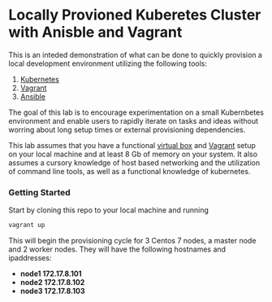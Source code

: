 # Locally Provioned Kuberetes Cluster with Anisble and Vagrant

This is an inteded demonstration of what can be done to quickly provision a local development environment utilizing the following tools:

1. [Kubernetes](https://kubernetes.io/)
2. [Vagrant](https://www.vagrantup.com)
3. [Ansible](https://www.ansible.com/)

The goal of this lab is to encourage experimentation on a small Kubernbetes environment and enable users to rapidly iterate on tasks and ideas without worring about long setup times or external provisioning dependencies. 

This lab assumes that you have a functional [virtual box](https://www.virtualbox.org/) and [Vagrant](https://www.vagrantup.com) setup on your local machine and at least 8 Gb of memory on your system. It also assumes a cursory knowledge of host based networking and the utilization of command line tools, as well as a functional knowledge of kubernetes. 

### Getting Started

Start by cloning this repo to your local machine and running 
```bash
vagrant up
```
This will begin the provisioning cycle for 3 Centos 7 nodes, a master node and 2 worker nodes. They will have the following hostnames and ipaddresses:

* **node1 172.17.8.101**
* **node2 172.17.8.102**
* **node3 172.17.8.103**



